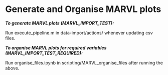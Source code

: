 # Generate and Organise MARVL plots

***To generate MARVL plots (MARVL_IMPORT_TEST):***

Run execute_pipeline.m in data-import/actions/ whenever updating csv files.

***To organise MARVL plots for required variables (MARVL_IMPORT_TEST_REQUIRED):***

Run organise_files.ipynb in scripting/MARVL_organise_files after running the above.
